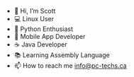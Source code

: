 - 👋 Hi, I’m Scott
- 💻 Linux User
- 🐍 Python Enthusiast
- 📱   Mobile App Developer
- ☕ Java Developer
- 📚 Learning Assembly Language
- 📫 How to reach me info@pc-techs.ca

<!---
SPSKN/SPSKN is a ✨ special ✨ repository because its `README.md` (this file) appears on your GitHub profile.
You can click the Preview link to take a look at your changes.
--->
